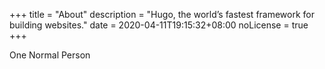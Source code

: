 +++
title = "About"
description = "Hugo, the world’s fastest framework for building websites."
date = 2020-04-11T19:15:32+08:00
noLicense = true
+++


One Normal Person
